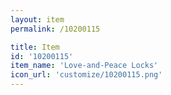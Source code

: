 ```yaml
---
layout: item
permalink: /10200115

title: Item
id: '10200115'
item_name: 'Love-and-Peace Locks'
icon_url: 'customize/10200115.png'
---
```

